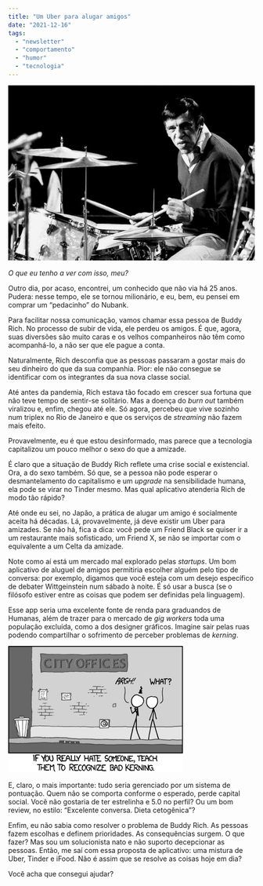 ```yaml
---
title: "Um Uber para alugar amigos"
date: "2021-12-16"
tags: 
  - "newsletter"
  - "comportamento"
  - "humor"
  - "tecnologia"
---
```


![buddy_rich(1).jpg](images/4a5b39dd-c12d-4594-8d30-21cf554b30b3.jpg)

_O que eu tenho a ver com isso, meu?_

Outro dia, por acaso, encontrei, um conhecido que não via há 25 anos. Pudera: nesse tempo, ele se tornou milionário, e eu, bem, eu pensei em comprar um “pedacinho” do Nubank.

Para facilitar nossa comunicação, vamos chamar essa pessoa de Buddy Rich. No processo de subir de vida, ele perdeu os amigos. É que, agora, suas diversões são muito caras e os velhos companheiros não têm como acompanhá-lo, a não ser que ele pague a conta.

Naturalmente, Rich desconfia que as pessoas passaram a gostar mais do seu dinheiro do que da sua companhia. Pior: ele não consegue se identificar com os integrantes da sua nova classe social.

Até antes da pandemia, Rich estava tão focado em crescer sua fortuna que não teve tempo de sentir-se solitário. Mas a doença do _burn out_ também viralizou e, enfim, chegou até ele. Só agora, percebeu que vive sozinho num triplex no Rio de Janeiro e que os serviços de _streaming_ não fazem mais efeito.

Provavelmente, eu é que estou desinformado, mas parece que a tecnologia capitalizou um pouco melhor o sexo do que a amizade.

É claro que a situação de Buddy Rich reflete uma crise social e existencial. Ora, a do sexo também. Só que, se a pessoa não pode esperar o desmantelamento do capitalismo e um _upgrade_ na sensibilidade humana, ela pode se virar no Tinder mesmo. Mas qual aplicativo atenderia Rich de modo tão rápido?

Até onde eu sei, no Japão, a prática de alugar um amigo é socialmente aceita há décadas. Lá, provavelmente, já deve existir um Uber para amizades. Se não há, fica a dica: você pede um Friend Black se quiser ir a um restaurante mais sofisticado, um Friend X, se não se importar com o equivalente a um Celta da amizade.

Note como aí está um mercado mal explorado pelas _startups_. Um bom aplicativo de aluguel de amigos permitiria escolher alguém pelo tipo de conversa: por exemplo, digamos que você esteja com um desejo específico de debater Wittgeinstein num sábado à noite. É só usar a busca (se o filósofo estiver entre as coisas que podem ser definidas pela linguagem).

Esse app seria uma excelente fonte de renda para graduandos de Humanas, além de trazer para o mercado de _gig workers_ toda uma população excluída, como a dos designer gráficos. Imagine sair pelas ruas podendo compartilhar o sofrimento de perceber problemas de _kerning_.

![kerning.png](images/5c1e4d60-87b9-40a7-b5e2-7da5aae9eefb.png)

E, claro, o mais importante: tudo seria gerenciado por um sistema de pontuação. Quem não se comporta conforme o esperado, perde capital social. Você não gostaria de ter estrelinha e 5.0 no perfil? Ou um bom review, no estilo: “Excelente conversa. Dieta cetogênica”?

Enfim, eu não sabia como resolver o problema de Buddy Rich. As pessoas fazem escolhas e definem prioridades. As consequências surgem. O que fazer? Mas sou um solucionista nato e não suporto decepcionar as pessoas. Então, me saí com essa proposta de aplicativo: uma mistura de Uber, Tinder e iFood. Não é assim que se resolve as coisas hoje em dia?

Você acha que consegui ajudar?
